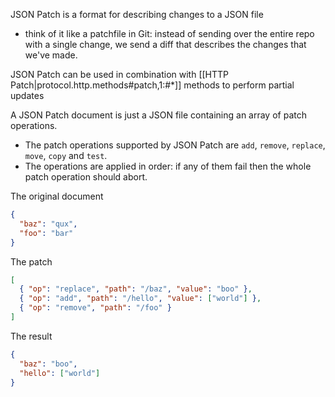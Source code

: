 
JSON Patch is a format for describing changes to a JSON file
- think of it like a patchfile in Git: instead of sending over the entire repo with a single change, we send a diff that describes the changes that we've made.

JSON Patch can be used in combination with [[HTTP Patch|protocol.http.methods#patch,1:#*]] methods to perform partial updates

A JSON Patch document is just a JSON file containing an array of patch operations. 
- The patch operations supported by JSON Patch are `add`, `remove`, `replace`, `move`, `copy` and `test`. 
- The operations are applied in order: if any of them fail then the whole patch operation should abort.

The original document
```json
{
  "baz": "qux",
  "foo": "bar"
}
```

The patch
```json
[
  { "op": "replace", "path": "/baz", "value": "boo" },
  { "op": "add", "path": "/hello", "value": ["world"] },
  { "op": "remove", "path": "/foo" }
]
```

The result
```json
{
  "baz": "boo",
  "hello": ["world"]
}
```